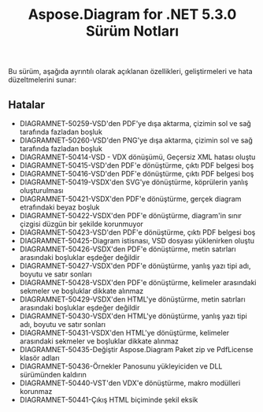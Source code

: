 ﻿---
title: Aspose.Diagram for .NET 5.3.0 Sürüm Notları
type: docs
weight: 70
url: /tr/net/aspose-diagram-for-net-5-3-0-release-notes/
---
Bu sürüm, aşağıda ayrıntılı olarak açıklanan özellikleri, geliştirmeleri ve hata düzeltmelerini sunar:
## **Hatalar**
- DIAGRAMNET-50259-VSD'den PDF'ye dışa aktarma, çizimin sol ve sağ tarafında fazladan boşluk
- DIAGRAMNET-50260-VSD'den PNG'ye dışa aktarma, çizimin sol ve sağ tarafında fazladan boşluk
- DIAGRAMNET-50414-VSD - VDX dönüşümü, Geçersiz XML hatası oluştu
- DIAGRAMNET-50415-VSD'den PDF'e dönüştürme, çıktı PDF belgesi boş
- DIAGRAMNET-50416-VSD'den PDF'e dönüştürme, çıktı PDF belgesi boş
- DIAGRAMNET-50419-VSDX'den SVG'ye dönüştürme, köprülerin yanlış oluşturulması
- DIAGRAMNET-50421-VSDX'den PDF'e dönüştürme, gerçek diagram etrafındaki beyaz boşluk
- DIAGRAMNET-50422-VSDX'den PDF'e dönüştürme, diagram'in sınır çizgisi düzgün bir şekilde korunmuyor
- DIAGRAMNET-50423-VSD'den PDF'e dönüştürme, çıktı PDF belgesi boş
- DIAGRAMNET-50425-Diagram istisnası, VSD dosyası yüklenirken oluştu
- DIAGRAMNET-50426-VSDX'den PDF'e dönüştürme, metin satırları arasındaki boşluklar eşdeğer değildir
- DIAGRAMNET-50427-VSDX'den PDF'e dönüştürme, yanlış yazı tipi adı, boyutu ve satır sonları
- DIAGRAMNET-50428-VSDX'den PDF'e dönüştürme, kelimeler arasındaki sekmeler ve boşluklar dikkate alınmaz
- DIAGRAMNET-50429-VSDX'den HTML'ye dönüştürme, metin satırları arasındaki boşluklar eşdeğer değildir
- DIAGRAMNET-50430-VSDX'den HTML'ye dönüştürme, yanlış yazı tipi adı, boyutu ve satır sonları
- DIAGRAMNET-50431-VSDX'den HTML'ye dönüştürme, kelimeler arasındaki sekmeler ve boşluklar dikkate alınmaz
- DIAGRAMNET-50435-Değiştir Aspose.Diagram Paket zip ve PdfLicense klasör adları
- DIAGRAMNET-50436-Örnekler Panosunu yükleyiciden ve DLL sürümünden kaldırın
- DIAGRAMNET-50440-VST'den VDX'e dönüştürme, makro modülleri korunmaz
- DIAGRAMNET-50441-Çıkış HTML biçiminde şekil eksik
